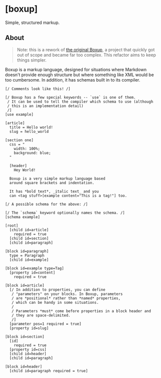 [boxup]
=======

Simple, structured markup.

About
-----

> Note: this is a rework of [the original Boxup](https://github.com/wartman/boxup), a project that quickly got out of scope and became far too complex. This refactor aims to keep things simpler.

Boxup is a markup language, designed for situations where Markdown doesn't provide enough structure but where something like XML would be too cumbersome. In addition, it has schemas built in to its compiler.

```boxup
[/ Comments look like this! /]

[/ Boxup has a few special keywords -- `use` is one of them. 
 / It can be used to tell the compiler which schema to use (although
 / this is an implementation detail)
 /]
[use example]

[article]
  title = Hello world!
  slug = hello_world

[section one]
  css = "
    width: 100%;
    background: blue;
  "

  [header]
    Hey World!

  Boxup is a very simple markup language based 
  around square brackets and indentation.

  It has *bold text*, _italic text_ and you 
  can <tag stuff>[example content="This is a tag!"] too.
```

```boxup
[/ A possible schema for the above: /]

[/ The `schema` keyword optionally names the schema. /]
[schema example]

[root]
  [child id=article]
    required = true
  [child id=section]
  [child id=paragraph]

[block id=paragraph]
  type = Paragraph
  [child id=example]

[block id=example type=Tag]
  [property id=content]
    required = true

[block id=article]
  [/ In addition to properties, you can define
   / "parameters" on your blocks. In Boxup, parameters
   / are *positional* rather than *named* properties,
   / which can be handy in some situations.
   /
   / Parameters *must* come before properties in a block header and 
   / they are space-delimited. 
   /]
  [parameter pos=1 required = true]
  [property id=slug]

[block id=section]
  [id]
    required = true
  [property id=css]
  [child id=header]
  [child id=paragraph]

[block id=header]
  [child id=paragraph required = true]
```
